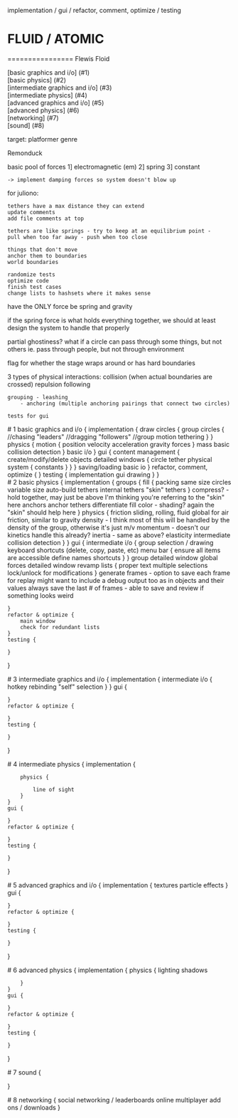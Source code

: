 implementation / gui / refactor, comment, optimize / testing

# FLUID / ATOMIC
================
Flewis
Floid

[basic graphics and i/o] (#1)  
[basic physics] (#2)  
[intermediate graphics and i/o] (#3)  
[intermediate physics] (#4)  
[advanced graphics and i/o] (#5)  
[advanced physics] (#6)  
[networking] (#7)  
[sound] (#8)  

target: platformer genre

Remonduck

basic pool of forces
	1] electromagnetic (em)
	2] spring
	3] constant
	
	-> implement damping forces so system doesn't blow up

for juliono:

	tethers have a max distance they can extend
	update comments
	add file comments at top

	tethers are like springs - try to keep at an equilibrium point -
	pull when too far away - push when too close

	things that don't move
	anchor them to boundaries
	world boundaries

	randomize tests
	optimize code
	finish test cases
	change lists to hashsets where it makes sense
	
	
have the ONLY force be spring and gravity

if the spring force is what holds everything together,
	we should at least design the system to handle that properly

partial ghostiness? what if a circle can pass through some things, but not others
	ie. pass through people, but not through environment

flag for whether the stage wraps around or has hard boundaries

3 types of physical interactions:
	collision (when actual boundaries are crossed)
	repulsion
	following

	grouping - leashing
		- anchoring (multiple anchoring pairings that connect two circles)

	tests for gui

<div id="1"></div>
# 1 basic graphics and i/o {
	implementation {
		draw circles {
			group circles {
				//chasing "leaders"
				//dragging "followers"
				//group motion
				tethering
			}
		}
		physics {
			motion {
				position
				velocity
				acceleration
				gravity
				forces
			}
			mass
			basic collision detection
		}
		basic i/o
	}
	gui {
		content management {
			create/modify/delete objects
			detailed windows {
				circle
				tether
				physical system {
					constants
				}
			}
		}
		saving/loading
		basic io
	}
	refactor, comment, optimize {
	}
	testing {
		implementation
		gui
		drawing
	}
}

<div id="2"></div>
# 2 basic physics {
	implementation {
		groups {
			fill {
				packing
					same size circles
					variable size
				auto-build tethers
					internal tethers
					"skin" tethers
				}
			compress? - hold together, may just be above
				I'm thinking you're referring to the "skin" here
			anchors
				anchor tethers
			differentiate
				fill color - shading?
				again the "skin" should help here
		}
		physics {
			friction
				sliding, rolling, fluid
				global for air friction, similar to gravity
			density - I think most of this will be handled by the density of the group, otherwise it's just m/v
			momentum - doesn't our kinetics handle this already?
			inertia -  same as above?
			elasticity
			intermediate collision detection
		}
	}
	gui {
		intermediate i/o {
			group selection / drawing
			keyboard shortcuts (delete, copy, paste, etc)
			menu bar {
				ensure all items are accessible
				define names
				shortcuts
			}
		}
		group detailed window
		global forces detailed window
		revamp lists {
			proper text
			multiple selections
			lock/unlock for modifications
		}
		generate frames - option to save each frame for replay
			might want to include a debug output too as in objects and their values
			always save the last # of frames - able to save and review if something looks weird

	}
	refactor & optimize {
		main window
		check for redundant lists
	}
	testing {

	}
}

<div id="3"></div>
# 3 intermediate graphics and i/o {
	implementation {
		intermediate i/o {
			hotkey rebinding
			"self" selection
		}
	}
	gui {

	}
	refactor & optimize {

	}
	testing {

	}
}

<div id="4"></div>
# 4 intermediate physics {
	implementation {

		physics {

			line of sight
		}
	}
	gui {

	}
	refactor & optimize {

	}
	testing {

	}
}

<div id="5"></div>
# 5 advanced graphics and i/o {
	implementation {
		textures
		particle effects
	}
	gui {

	}
	refactor & optimize {

	}
	testing {

	}
}

<div id="6"></div>
# 6 advanced physics {
	implementation {
		physics {
			lighting
			shadows

		}
	}
	gui {

	}
	refactor & optimize {

	}
	testing {

	}
}

<div id="7"></div>
# 7 sound {

}

<div id="8"></div>
# 8 networking {
	social networking / leaderboards
	online multiplayer
	add ons / downloads
}